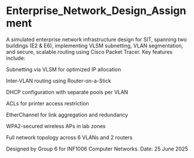 # Enterprise_Network_Design_Assignment

A simulated enterprise network infrastructure design for SIT, spanning two buildings (E2 & E6), implementing VLSM subnetting, VLAN segmentation, and secure, scalable routing using Cisco Packet Tracer.
Key features include:

Subnetting via VLSM for optimized IP allocation

Inter-VLAN routing using Router-on-a-Stick

DHCP configuration with separate pools per VLAN

ACLs for printer access restriction

EtherChannel for link aggregation and redundancy

WPA2-secured wireless APs in lab zones

Full network topology across 6 VLANs and 2 routers

Designed by Group 6 for INF1006 Computer Networks.
Date: 25 June 2025
